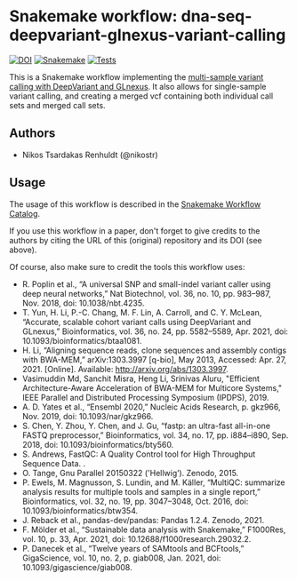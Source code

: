 # Snakemake workflow: dna-seq-deepvariant-glnexus-variant-calling

[![DOI](https://zenodo.org/badge/355875057.svg)](https://zenodo.org/badge/latestdoi/355875057)
[![Snakemake](https://img.shields.io/badge/snakemake-≥6-brightgreen.svg)](https://snakemake.bitbucket.io)
[![Tests](https://github.com/nikostr/dna-seq-deepvariant-glnexus-variant-calling/actions/workflows/python-package-conda.yml/badge.svg)](https://github.com/nikostr/dna-seq-deepvariant-glnexus-variant-calling/actions/workflows/python-package-conda.yml)

This is a Snakemake workflow implementing the [multi-sample variant calling with DeepVariant and GLnexus](https://github.com/google/deepvariant/blob/master/docs/trio-merge-case-study.md). It also allows for single-sample variant calling, and creating a merged vcf containing both individual call sets and merged call sets.

## Authors

* Nikos Tsardakas Renhuldt (@nikostr)

## Usage

The usage of this workflow is described in the [Snakemake Workflow Catalog](https://snakemake.github.io/snakemake-workflow-catalog?usage=nikostr/dna-seq-deepvariant-glnexus-variant-calling).

If you use this workflow in a paper, don't forget to give credits to the authors by citing the URL of this (original) repository and its DOI (see above).

Of course, also make sure to credit the tools this workflow uses:


  - R. Poplin et al., “A universal SNP and small-indel variant caller using deep neural networks,” Nat Biotechnol, vol. 36, no. 10, pp. 983–987, Nov. 2018, doi: 10.1038/nbt.4235.
  - T. Yun, H. Li, P.-C. Chang, M. F. Lin, A. Carroll, and C. Y. McLean, “Accurate, scalable cohort variant calls using DeepVariant and GLnexus,” Bioinformatics, vol. 36, no. 24, pp. 5582–5589, Apr. 2021, doi: 10.1093/bioinformatics/btaa1081.
  - H. Li, “Aligning sequence reads, clone sequences and assembly contigs with BWA-MEM,” arXiv:1303.3997 [q-bio], May 2013, Accessed: Apr. 27, 2021. [Online]. Available: http://arxiv.org/abs/1303.3997.
  - Vasimuddin Md, Sanchit Misra, Heng Li, Srinivas Aluru, "Efficient Architecture-Aware Acceleration of BWA-MEM for Multicore Systems," IEEE Parallel and Distributed Processing Symposium (IPDPS), 2019.
  - A. D. Yates et al., “Ensembl 2020,” Nucleic Acids Research, p. gkz966, Nov. 2019, doi: 10.1093/nar/gkz966.
  - S. Chen, Y. Zhou, Y. Chen, and J. Gu, “fastp: an ultra-fast all-in-one FASTQ preprocessor,” Bioinformatics, vol. 34, no. 17, pp. i884–i890, Sep. 2018, doi: 10.1093/bioinformatics/bty560.
  - S. Andrews, FastQC: A Quality Control tool for High Throughput Sequence Data. .
  - O. Tange, Gnu Parallel 20150322 ('Hellwig’). Zenodo, 2015.
  - P. Ewels, M. Magnusson, S. Lundin, and M. Käller, “MultiQC: summarize analysis results for multiple tools and samples in a single report,” Bioinformatics, vol. 32, no. 19, pp. 3047–3048, Oct. 2016, doi: 10.1093/bioinformatics/btw354.
  - J. Reback et al., pandas-dev/pandas: Pandas 1.2.4. Zenodo, 2021.
  - F. Mölder et al., “Sustainable data analysis with Snakemake,” F1000Res, vol. 10, p. 33, Apr. 2021, doi: 10.12688/f1000research.29032.2.
  - P. Danecek et al., “Twelve years of SAMtools and BCFtools,” GigaScience, vol. 10, no. 2, p. giab008, Jan. 2021, doi: 10.1093/gigascience/giab008.
